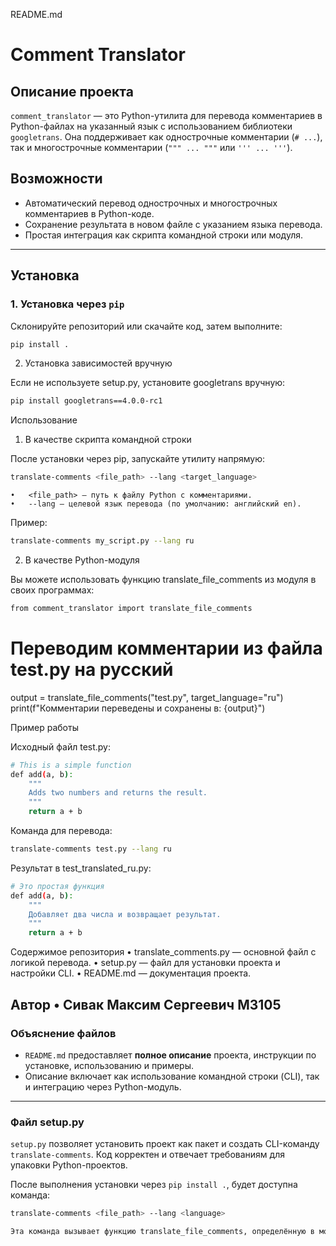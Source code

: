 README.md

# Comment Translator

## Описание проекта
`comment_translator` — это Python-утилита для перевода комментариев в Python-файлах на указанный язык с использованием библиотеки `googletrans`. Она поддерживает как однострочные комментарии (`# ...`), так и многострочные комментарии (`""" ... """` или `''' ... '''`).

## Возможности
- Автоматический перевод однострочных и многострочных комментариев в Python-коде.
- Сохранение результата в новом файле с указанием языка перевода.
- Простая интеграция как скрипта командной строки или модуля.

---

## **Установка**

### 1. Установка через `pip`
Склонируйте репозиторий или скачайте код, затем выполните:

```bash
pip install .
```
2. Установка зависимостей вручную

Если не используете setup.py, установите googletrans вручную:
```bash
pip install googletrans==4.0.0-rc1
```
Использование

1. В качестве скрипта командной строки

После установки через pip, запускайте утилиту напрямую:
```bash
translate-comments <file_path> --lang <target_language>
```

	•	<file_path> — путь к файлу Python с комментариями.
	•	--lang — целевой язык перевода (по умолчанию: английский en).

Пример:
```bash
translate-comments my_script.py --lang ru
```

2. В качестве Python-модуля

Вы можете использовать функцию translate_file_comments из модуля в своих программах:
```bash
from comment_translator import translate_file_comments
```

# Переводим комментарии из файла test.py на русский
output = translate_file_comments("test.py", target_language="ru")
print(f"Комментарии переведены и сохранены в: {output}")

Пример работы

Исходный файл test.py:
```bash
# This is a simple function
def add(a, b):
    """
    Adds two numbers and returns the result.
    """
    return a + b
```

Команда для перевода:
```bash
translate-comments test.py --lang ru
```

Результат в test_translated_ru.py:
```bash
# Это простая функция
def add(a, b):
    """
    Добавляет два числа и возвращает результат.
    """
    return a + b
```

Содержимое репозитория
	•	translate_comments.py — основной файл с логикой перевода.
	•	setup.py — файл для установки проекта и настройки CLI.
	•	README.md — документация проекта.

Автор
	•	Сивак Максим Сергеевич М3105
---

### **Объяснение файлов**

- `README.md` предоставляет **полное описание** проекта, инструкции по установке, использованию и примеры.
- Описание включает как использование командной строки (CLI), так и интеграцию через Python-модуль.

---

### **Файл setup.py**

`setup.py` позволяет установить проект как пакет и создать CLI-команду `translate-comments`. Код корректен и отвечает требованиям для упаковки Python-проектов.

После выполнения установки через `pip install .`, будет доступна команда:

```bash
translate-comments <file_path> --lang <language>

Эта команда вызывает функцию translate_file_comments, определённую в модуле.

